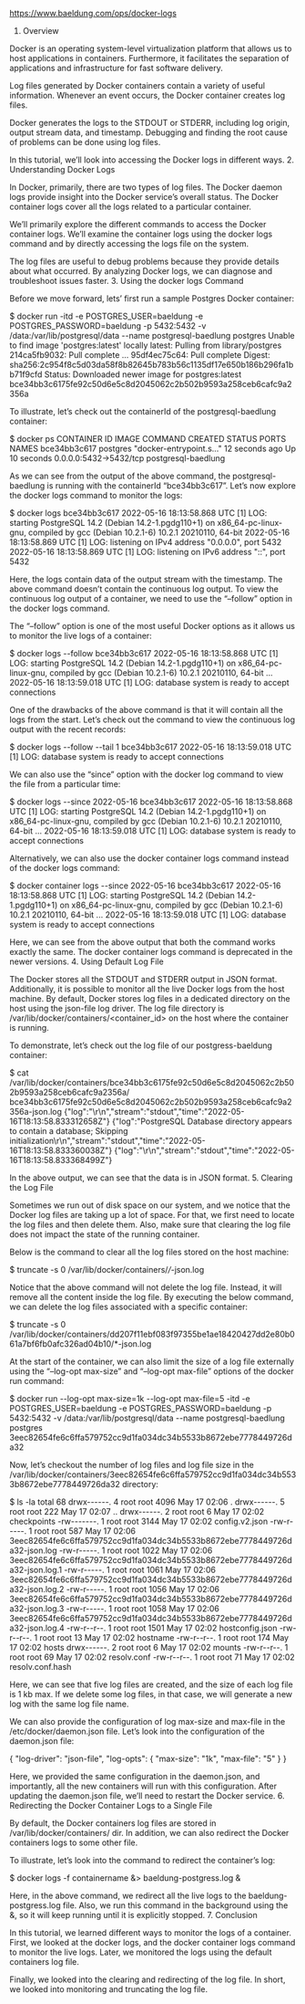 https://www.baeldung.com/ops/docker-logs

1. Overview

Docker is an operating system-level virtualization platform that allows us to host applications in containers. Furthermore, it facilitates the separation of applications and infrastructure for fast software delivery.

Log files generated by Docker containers contain a variety of useful information. Whenever an event occurs, the Docker container creates log files.

Docker generates the logs to the STDOUT or STDERR, including log origin, output stream data, and timestamp. Debugging and finding the root cause of problems can be done using log files.

In this tutorial, we’ll look into accessing the Docker logs in different ways.
2. Understanding Docker Logs

In Docker, primarily, there are two types of log files. The Docker daemon logs provide insight into the Docker service’s overall status. The Docker container logs cover all the logs related to a particular container.

We’ll primarily explore the different commands to access the Docker container logs. We’ll examine the container logs using the docker logs command and by directly accessing the logs file on the system.

The log files are useful to debug problems because they provide details about what occurred. By analyzing Docker logs, we can diagnose and troubleshoot issues faster.
3. Using the docker logs Command

Before we move forward, lets’ first run a sample Postgres Docker container:

$ docker run -itd -e POSTGRES_USER=baeldung -e POSTGRES_PASSWORD=baeldung -p 5432:5432 -v /data:/var/lib/postgresql/data --name postgresql-baedlung postgres
Unable to find image 'postgres:latest' locally
latest: Pulling from library/postgres
214ca5fb9032: Pull complete 
...
95df4ec75c64: Pull complete 
Digest: sha256:2c954f8c5d03da58f8b82645b783b56c1135df17e650b186b296fa1bb71f9cfd
Status: Downloaded newer image for postgres:latest
bce34bb3c6175fe92c50d6e5c8d2045062c2b502b9593a258ceb6cafc9a2356a

To illustrate, let’s check out the containerId of the postgresql-baedlung container:

$ docker ps 
CONTAINER ID        IMAGE               COMMAND                  CREATED             STATUS              PORTS                    NAMES
bce34bb3c617        postgres            "docker-entrypoint.s…"   12 seconds ago      Up 10 seconds       0.0.0.0:5432->5432/tcp   postgresql-baedlung

As we can see from the output of the above command, the postgresql-baedlung is running with the containerId “bce34bb3c617”. Let’s now explore the docker logs command to monitor the logs:

$ docker logs bce34bb3c617
2022-05-16 18:13:58.868 UTC [1] LOG:  starting PostgreSQL 14.2 (Debian 14.2-1.pgdg110+1)
  on x86_64-pc-linux-gnu, compiled by gcc (Debian 10.2.1-6) 10.2.1 20210110, 64-bit
2022-05-16 18:13:58.869 UTC [1] LOG:  listening on IPv4 address "0.0.0.0", port 5432
2022-05-16 18:13:58.869 UTC [1] LOG:  listening on IPv6 address "::", port 5432

Here, the logs contain data of the output stream with the timestamp. The above command doesn’t contain the continuous log output. To view the continuous log output of a container, we need to use the “–follow” option in the docker logs command.

The “–follow” option is one of the most useful Docker options as it allows us to monitor the live logs of a container:

$ docker logs --follow  bce34bb3c617
2022-05-16 18:13:58.868 UTC [1] LOG:  starting PostgreSQL 14.2 (Debian 14.2-1.pgdg110+1)
  on x86_64-pc-linux-gnu, compiled by gcc (Debian 10.2.1-6) 10.2.1 20210110, 64-bit
...
2022-05-16 18:13:59.018 UTC [1] LOG:  database system is ready to accept connections

One of the drawbacks of the above command is that it will contain all the logs from the start. Let’s check out the command to view the continuous log output with the recent records:

$ docker logs --follow --tail 1 bce34bb3c617
2022-05-16 18:13:59.018 UTC [1] LOG:  database system is ready to accept connections 

We can also use the “since” option with the docker log command to view the file from a particular time:

$ docker logs --since 2022-05-16  bce34bb3c617
2022-05-16 18:13:58.868 UTC [1] LOG:  starting PostgreSQL 14.2 (Debian 14.2-1.pgdg110+1)
  on x86_64-pc-linux-gnu, compiled by gcc (Debian 10.2.1-6) 10.2.1 20210110, 64-bit
...
2022-05-16 18:13:59.018 UTC [1] LOG:  database system is ready to accept connections

Alternatively, we can also use the docker container logs command instead of the docker logs command:

$ docker container logs --since 2022-05-16  bce34bb3c617
2022-05-16 18:13:58.868 UTC [1] LOG:  starting PostgreSQL 14.2 (Debian 14.2-1.pgdg110+1)
  on x86_64-pc-linux-gnu, compiled by gcc (Debian 10.2.1-6) 10.2.1 20210110, 64-bit
...
2022-05-16 18:13:59.018 UTC [1] LOG:  database system is ready to accept connections

Here, we can see from the above output that both the command works exactly the same. The docker container logs command is deprecated in the newer versions.
4. Using Default Log File

The Docker stores all the STDOUT and STDERR output in JSON format. Additionally, it is possible to monitor all the live Docker logs from the host machine. By default, Docker stores log files in a dedicated directory on the host using the json-file log driver. The log file directory is /var/lib/docker/containers/<container_id> on the host where the container is running.

To demonstrate, let’s check out the log file of our postgress-baeldung container:

$ cat /var/lib/docker/containers/bce34bb3c6175fe92c50d6e5c8d2045062c2b502b9593a258ceb6cafc9a2356a/
  bce34bb3c6175fe92c50d6e5c8d2045062c2b502b9593a258ceb6cafc9a2356a-json.log 
{"log":"\r\n","stream":"stdout","time":"2022-05-16T18:13:58.833312658Z"}
{"log":"PostgreSQL Database directory appears to contain a database; Skipping initialization\r\n","stream":"stdout","time":"2022-05-16T18:13:58.833360038Z"}
{"log":"\r\n","stream":"stdout","time":"2022-05-16T18:13:58.833368499Z"}

In the above output, we can see that the data is in JSON format.
5. Clearing the Log File

Sometimes we run out of disk space on our system, and we notice that the Docker log files are taking up a lot of space. For that, we first need to locate the log files and then delete them. Also, make sure that clearing the log file does not impact the state of the running container.

Below is the command to clear all the log files stored on the host machine:

$ truncate -s 0 /var/lib/docker/containers/*/*-json.log 

Notice that the above command will not delete the log file. Instead, it will remove all the content inside the log file. By executing the below command, we can delete the log files associated with a specific container:

$ truncate -s 0 /var/lib/docker/containers/dd207f11ebf083f97355be1ae18420427dd2e80b061a7bf6fb0afc326ad04b10/*-json.log 

At the start of the container, we can also limit the size of a log file externally using the “–log-opt max-size” and “–log-opt max-file” options of the docker run command:

$ docker run --log-opt max-size=1k --log-opt max-file=5 -itd -e POSTGRES_USER=baeldung -e POSTGRES_PASSWORD=baeldung -p 5432:5432
  -v /data:/var/lib/postgresql/data --name postgresql-baedlung postgres
3eec82654fe6c6ffa579752cc9d1fa034dc34b5533b8672ebe7778449726da32

Now, let’s checkout the number of log files and log file size in the /var/lib/docker/containers/3eec82654fe6c6ffa579752cc9d1fa034dc34b5533b8672ebe7778449726da32 directory:

$ ls -la
total 68
drwx------. 4 root root 4096 May 17 02:06 .
drwx------. 5 root root  222 May 17 02:07 ..
drwx------. 2 root root    6 May 17 02:02 checkpoints
-rw-------. 1 root root 3144 May 17 02:02 config.v2.json
-rw-r-----. 1 root root  587 May 17 02:06 3eec82654fe6c6ffa579752cc9d1fa034dc34b5533b8672ebe7778449726da32-json.log
-rw-r-----. 1 root root 1022 May 17 02:06 3eec82654fe6c6ffa579752cc9d1fa034dc34b5533b8672ebe7778449726da32-json.log.1
-rw-r-----. 1 root root 1061 May 17 02:06 3eec82654fe6c6ffa579752cc9d1fa034dc34b5533b8672ebe7778449726da32-json.log.2
-rw-r-----. 1 root root 1056 May 17 02:06 3eec82654fe6c6ffa579752cc9d1fa034dc34b5533b8672ebe7778449726da32-json.log.3
-rw-r-----. 1 root root 1058 May 17 02:06 3eec82654fe6c6ffa579752cc9d1fa034dc34b5533b8672ebe7778449726da32-json.log.4
-rw-r--r--. 1 root root 1501 May 17 02:02 hostconfig.json
-rw-r--r--. 1 root root   13 May 17 02:02 hostname
-rw-r--r--. 1 root root  174 May 17 02:02 hosts
drwx------. 2 root root    6 May 17 02:02 mounts
-rw-r--r--. 1 root root   69 May 17 02:02 resolv.conf
-rw-r--r--. 1 root root   71 May 17 02:02 resolv.conf.hash

Here, we can see that five log files are created, and the size of each log file is 1 kb max. If we delete some log files, in that case, we will generate a new log with the same log file name.

We can also provide the configuration of log max-size and max-file in the /etc/docker/daemon.json file. Let’s look into the configuration of the daemon.json file:

{
    "log-driver": "json-file",
    "log-opts": {
        "max-size": "1k",
        "max-file": "5" 
    }
}

Here, we provided the same configuration in the daemon.json, and importantly, all the new containers will run with this configuration. After updating the daemon.json file, we’ll need to restart the Docker service.
6. Redirecting the Docker Container Logs to a Single File

By default, the Docker containers log files are stored in /var/lib/docker/containers/<containerId> dir. In addition, we can also redirect the Docker containers logs to some other file.

To illustrate, let’s look into the command to redirect the container’s log:

$ docker logs -f containername &> baeldung-postgress.log &

Here, in the above command, we redirect all the live logs to the baeldung-postgress.log file. Also, we run this command in the background using the &, so it will keep running until it is explicitly stopped.
7. Conclusion

In this tutorial, we learned different ways to monitor the logs of a container. First, we looked at the docker logs, and the docker container logs command to monitor the live logs. Later, we monitored the logs using the default containers log file.

Finally, we looked into the clearing and redirecting of the log file. In short, we looked into monitoring and truncating the log file.
